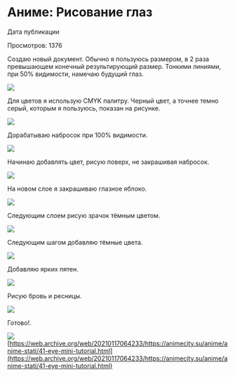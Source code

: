 # Аниме: Рисование глаз
Дата публикации

Просмотров: 1376

Создаю новый документ. Обычно я пользуюсь размером, в 2 раза превышающем конечный результирующий размер. Тонкими линиями, при 50% видимости, намечаю будущий глаз.

![](https://web.archive.org/web/20210117064233im_/https://animecity.su/images/news/Articles/anime_drawing_lessons_177.jpg)

Для цветов я использую CMYK палитру. Черный цвет, а точнее темно серый, которым я пользуюсь, показан на рисунке.

![](https://web.archive.org/web/20210117064233im_/https://animecity.su/images/news/Articles/anime_drawing_lessons_178.jpg)

Дорабатываю набросок при 100% видимости.

![](https://web.archive.org/web/20210117064233im_/https://animecity.su/images/news/Articles/anime_drawing_lessons_179.jpg)

Начинаю добавлять цвет, рисую поверх, не закрашивая набросок.

![](https://web.archive.org/web/20210117064233im_/https://animecity.su/images/news/Articles/anime_drawing_lessons_180.jpg)

На новом слое я закрашиваю глазное яблоко.

![](https://web.archive.org/web/20210117064233im_/https://animecity.su/images/news/Articles/anime_drawing_lessons_181.jpg)

Следующим слоем рисую зрачок тёмным цветом.

![](https://web.archive.org/web/20210117064233im_/https://animecity.su/images/news/Articles/anime_drawing_lessons_182.jpg)

Следующим шагом добавляю тёмные цвета.

![](https://web.archive.org/web/20210117064233im_/https://animecity.su/images/news/Articles/anime_drawing_lessons_183.jpg)

Добавляю ярких пятен.

![](https://web.archive.org/web/20210117064233im_/https://animecity.su/images/news/Articles/anime_drawing_lessons_184.jpg)

Рисую бровь и ресницы.

![](https://web.archive.org/web/20210117064233im_/https://animecity.su/images/news/Articles/anime_drawing_lessons_185.jpg)

Готово!.

![](https://web.archive.org/web/20210117064233im_/https://animecity.su/images/news/Articles/anime_drawing_lessons_186.jpg) 
 [https://web.archive.org/web/20210117064233/https://animecity.su/anime/anime-stati/41-eye-mini-tutorial.html](https://web.archive.org/web/20210117064233/https://animecity.su/anime/anime-stati/41-eye-mini-tutorial.html)
